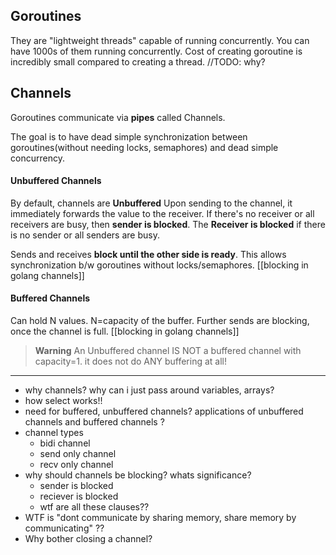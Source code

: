 ## Goroutines
They are "lightweight threads" capable of running concurrently.
You can have 1000s of them running concurrently.
Cost of creating goroutine is incredibly small compared to creating a thread. //TODO: why?

## Channels
Goroutines communicate via **pipes** called Channels.

The goal is to have dead simple synchronization between goroutines(without needing locks, semaphores) and dead simple concurrency.

#### Unbuffered Channels
By default, channels are **Unbuffered**
Upon sending to the channel, it immediately forwards the value to the receiver. If there's no receiver or all receivers are busy, then **sender is blocked**.
The **Receiver is blocked** if there is no sender or all senders are busy.

Sends and receives **block until the other side is ready**. This allows synchronization b/w goroutines without locks/semaphores.
[[blocking in golang channels]]


#### Buffered Channels
Can hold N values. N=capacity of the buffer. 
Further sends are blocking, once the channel is full. 
[[blocking in golang channels]]

>**Warning**
>An Unbuffered channel IS NOT a buffered channel with capacity=1. it does not do ANY buffering at all!






---
- why channels? why can i just pass around variables, arrays?
- how select works!!
- need for buffered, unbuffered channels? applications of unbuffered channels and buffered channels ?
- channel types
	- bidi channel
	- send only channel
	- recv only channel
- why should channels be blocking? whats significance?
	- sender is blocked
	- reciever is blocked 
	- wtf are all these clauses??
- WTF is "dont communicate by sharing memory, share memory by communicating" ??
- Why bother closing a channel?